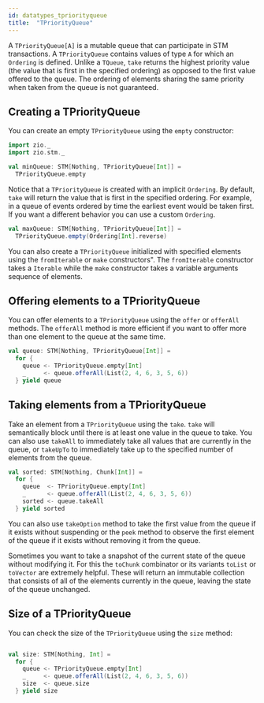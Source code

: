 ```yaml
---
id: datatypes_tpriorityqueue
title:  "TPriorityQueue"
---
```


A `TPriorityQueue[A]` is a mutable queue that can participate in STM transactions. A `TPriorityQueue` contains values of type `A` for which an `Ordering` is defined. Unlike a `TQueue`, `take` returns the highest priority value (the value that is first in the specified ordering) as opposed to the first value offered to the queue. The ordering of elements sharing the same priority when taken from the queue is not guaranteed.

## Creating a TPriorityQueue

You can create an empty `TPriorityQueue` using the `empty` constructor:

```scala mdoc:silent
import zio._
import zio.stm._

val minQueue: STM[Nothing, TPriorityQueue[Int]] =
  TPriorityQueue.empty
```

Notice that a `TPriorityQueue` is created with an implicit `Ordering`. By default, `take` will return the value that is first in the specified ordering. For example, in a queue of events ordered by time the earliest event would be taken first. If you want a different behavior you can use a custom `Ordering`.

```scala mdoc:silent
val maxQueue: STM[Nothing, TPriorityQueue[Int]] =
  TPriorityQueue.empty(Ordering[Int].reverse)
```

You can also create a `TPriorityQueue` initialized with specified elements using the `fromIterable` or `make` constructors". The `fromIterable` constructor takes a `Iterable` while the `make` constructor takes a variable arguments sequence of elements.

## Offering elements to a TPriorityQueue

You can offer elements to a `TPriorityQueue` using the `offer` or `offerAll` methods. The `offerAll` method is more efficient if you want to offer more than one element to the queue at the same time.

```scala mdoc:silent
val queue: STM[Nothing, TPriorityQueue[Int]] =
  for {
    queue <- TPriorityQueue.empty[Int]
    _     <- queue.offerAll(List(2, 4, 6, 3, 5, 6))
  } yield queue
```

## Taking elements from a TPriorityQueue

Take an element from a `TPriorityQueue` using the `take`. `take` will semantically block until there is at least one value in the queue to take. You can also use `takeAll` to immediately take all values that are currently in the queue, or `takeUpTo` to immediately take up to the specified number of elements from the queue.

```scala mdoc:silent
val sorted: STM[Nothing, Chunk[Int]] =
  for {
    queue  <- TPriorityQueue.empty[Int]
    _      <- queue.offerAll(List(2, 4, 6, 3, 5, 6))
    sorted <- queue.takeAll
  } yield sorted
```

You can also use `takeOption` method to take the first value from the queue if it exists without suspending or the `peek` method to observe the first element of the queue if it exists without removing it from the queue.

Sometimes you want to take a snapshot of the current state of the queue without modifying it. For this the `toChunk` combinator or its variants `toList` or `toVector` are extremely helpful. These will return an immutable collection that consists of all of the elements currently in the queue, leaving the state of the queue unchanged.

## Size of a TPriorityQueue

You can check the size of the `TPriorityQueue` using the `size` method:

```scala mdoc:silent

val size: STM[Nothing, Int] =
  for {
    queue <- TPriorityQueue.empty[Int]
    _     <- queue.offerAll(List(2, 4, 6, 3, 5, 6))
    size  <- queue.size
  } yield size
```

